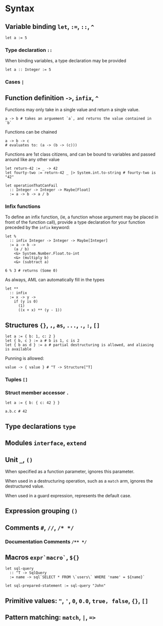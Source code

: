 # Syntax

## Variable binding `let`, `:=`, `::`, `^`

```aml
let a := 5
```

### Type declaration `::`

When binding variables, a type declaration may be provided

```aml
let a :: Integer := 5
```

### Cases `|`

## Function definition `->`, `infix`, `^`

Functions may only take in a single value and return a single value.

```aml
a -> b # takes an arguement `a`, and returns the value contained in `b`
```

Functions can be chained

```aml
a -> b -> c
# evaluates to: (a -> (b -> (c)))
```

Functions are 1st class citizens, and can be bound to variables and passed
around like any other value

```aml
let return-42 := _ -> 42
let fourty-two := return-42 _ |> System.int.to-string # fourty-two is "42"

let operationThatCanFail
  :: Integer -> Integer -> Maybe[Float]
  := a -> b -> a / b
```

### Infix functions

To define an infix function, (ie, a function whose argument may be placed in
front of the function call), provide a type declaration for your function
preceded by the `infix` keyword:

```aml
let %
  :: infix Integer -> Integer -> Maybe[Integer]
  := a -> b ->
    (a / b)
    <&> System.Number.Float.to-int
    <&> (multiply b)
    <&> (subtract a)

6 % 3 # returns (Some 0)
```

As always, AML can automatically fill in the types

```aml
let **
  :: infix
  := x -> y ->
    if (y is 0)
      (1)
      ((x + x) ** (y - 1))
```

## Structures `{}`, `,`, `as`, `...`, `.`, `:`, `[]`

```aml
let a := { b: 1, c: 2 }
let { b, c } := a # b is 1, c is 2
let { b as d } := a # partial destructuring is allowed, and aliasing is available
```

Punning is allowed:

```aml
value -> { value } # ^T -> Structure[^T]
```

### Tuples `[]`

### Struct member accessor `.`

```aml
let a := { b: { c: 42 } }

a.b.c # 42
```

## Type declarations `type`

## Modules `interface`, `extend`

## Unit `_`, `()`

When specified as a function parameter, ignores this parameter.

When used in a destructuring operation, such as a `match` arm, ignores the
destructured value.

When used in a guard expression, represents the default case.

## Expression grouping `()`

## Comments `#`, `//`, `/* */`

### Documentation Comments `/** */`

## Macros `` expr`macro` ``, `${}`

```aml
let sql-query
  :: ^T -> SqlQuery
  := name -> sql`SELECT * FROM \`users\` WHERE 'name' = ${name}`

let sql-prepared-statement := sql-query "John"
```

## Primitive values: `"`, `'`, `0`, `0.0`, `true, false`, `{}`, `[]`

## Pattern matching: `match`, `|`, `=>`
